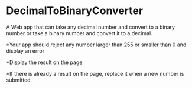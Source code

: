 # DecimalToBinaryConverter
A Web app that can take any decimal number and convert to a binary number or take a binary number and convert it to a decimal.

*Your app should reject any number larger than 255 or smaller than 0 and display an error

*Display the result on the page

*If there is already a result on the page, replace it when a new number is submitted

